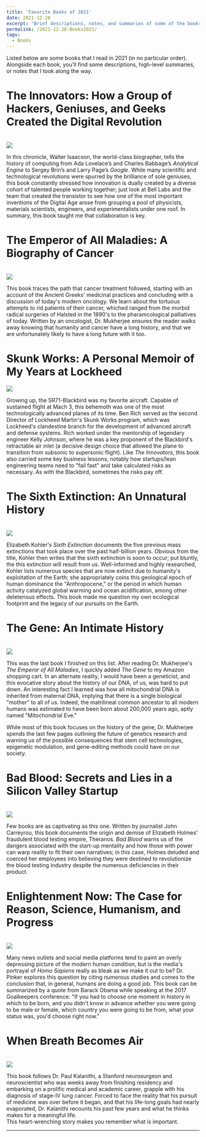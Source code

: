```yaml
---
title: 'Favorite Books of 2021'
date: 2021-12-20
excerpt: "Brief descriptions, notes, and summaries of some of the books I read in 2021"
permalink: /2021-12-20-Books2021/
tags:
  - Books
---
```


Listed below are some books that I read in 2021 (in no particular order). Alongside each book, you'll find some descriptions, 
high-level summaries, or notes that I took along the way. 

The Innovators: How a Group of Hackers, Geniuses, and Geeks Created the Digital Revolution
======
<br/><img src='/images/books/2021-TheInnovators-WalterIssacson.jpg'>

In this chronicle, Walter Isaacson, the world-class biographer, tells the history of computing
 from Ada Lovelace’s and Charles Babbage’s <i>Analytical Engine</i> to Sergey 
Brin’s and Larry Page’s <i>Google</i>. While many scientific and technological revolutions were spurred by
the brilliance of sole geniuses, this book constantly stressed how innovation is dually created by 
a diverse cohort of talented people working together; just look at Bell Labs and the team that created the 
transistor to see how one of the most important inventions of the Digital Age arose from grouping a pool of 
physicists, materials scientists, engineers, and experimentalists under one roof. In summary, this book taught me 
 that collaboration is key. 

The Emperor of All Maladies: A Biography of Cancer
======
<br/><img src='/images/books/2021-EmperorOfAllMaladies-SiddharthaMukherjee.jpg'>

This book traces the path that cancer treatment followed, starting with an account of the Ancient Greeks' medicinal practices 
and concluding with a discussion of today's modern oncology. We learn about the tortuous attempts to rid patients of their cancer, whiched ranged from the morbid radical surgeries of Halsted in the 1890's to the pharamcological 
 palliatives of today. Written by an oncologist, Dr. Mukherjee ensures the reader walks away knowing that humanity and cancer have a long history, and that we are unfortunately likely to have a long 
 future with it too. 

Skunk Works: A Personal Memoir of My Years at Lockheed
======
<img src='/images/books/2021-SkunkWorks-BenRich.jpg'>

Growing up, the SR71-Blackbird was my favorite aircraft. Capable of sustained flight at Mach 3, this behemoth was one of the
most technologically advanced planes of its time. Ben Rich served as the second Director of Lockheed Martin's Skunk Works program, 
which was Lockheed's clandestine branch for the development of advanced aircraft and defense systems. Rich worked under the mentorship 
of legendary engineer Kelly Johnson, where he was a key proponent of the Blackbird's retractable air inlet (a decisive design choice that allowed the plane to 
transition from subsonic to supersonic flight). Like <i>The Innovators</i>, this book also carried some key business lessons, notably how 
startups/lean engineering teams need to "fail fast" and take calculated risks as necessary. As with the Blackbird, sometimes the risks pay off. 

The Sixth Extinction: An Unnatural History
======
<br/><img src='/images/books/2021-SixthExtinction-ElizabethKolbert.jpg'>

Elizabeth Kohler's <i>Sixth Extinction </i> documents the five previous mass extinctions that took place over the past half-billion years. Obvious from the title, Kohler then 
writes that the sixth extinction is soon to occur; put bluntly, the this extinction will result from us. Well-informed and highly researched, Kohler 
lists numerous species that are now extinct due to humanity's exploitation of the Earth; she appropriately coins this geological epoch of human dominance 
the "Anthropocene," or the period in which human activity catalyzed global warming and ocean acidification, among other deleterious effects. This book made me question my own ecological footprint and the legacy 
of our pursuits on the Earth. 

The Gene: An Intimate History
======
<br/><img src='/images/books/2021-TheGene-SiddharthaMukherjee.jpg'>

This was the last book I finished on this list. After reading Dr. Mukherjee's <i>The Emperor of All Maladies</i>, I quickly
added <i>The Gene</i> to my Amazon shopping cart. In an alternate reality, I would have been a geneticist, and this evocative story about
the history of our DNA, of us, was hard to put down. An interesting fact I learned was how all mitochondrial DNA is inherited from maternal DNA, implying that
there is a single biological "mother" to all of us. Indeed, the matrilineal common ancestor to all modern humans was estimated to have been born about 200,000 years ago, aptly named 
"Mitochondrial Eve." 

While most of this book focuses on the history of the gene, Dr. Mukherjee spends the last few pages outlining the future of genetics research and warning 
us of the possible consequences that stem cell technologies, epigenetic modulation, and gene-editing methods could have on our society. 

Bad Blood: Secrets and Lies in a Silicon Valley Startup
======
<br/><img src='/images/books/2021-BadBlood-JohnCarreyrou.jpg'>

Few books are as captivating as this one. Written by journalist John Carreyrou, this book documents the origin and demise of Elizabeth Holmes' fraudulent blood testing empire, Theranos. <i>Bad Blood </i> warns us 
of the dangers associated with the start-up mentality and how those with power can warp reality to fit their own narratives; in this case, Holmes deluded and coerced her employees into believing they were destined to 
revolutionize the blood testing industry despite the numerous deficiencies in their product. 

Enlightenment Now: The Case for Reason, Science, Humanism, and Progress
======
<br/><img src='/images/books/2021-EnlightenmentNow-StevenPinker.png'>

Many news outlets and social media platforms tend to paint an overly depressing picture of the modern human condition, but is the media's portrayal of <i>Homo Sapiens</i> really as 
bleak as we make it out to be? Dr. Pinker explores this question by citing numerous studies and comes to the conclusion that, in general, humans are doing a good job. 
This book can be summarized by a quote from Barack Obama while speaking at the 2017 Goalkeepers conference: "If you had to choose one moment in history in which to be born, and you 
didn't know in advance whether you were going to be male or female, which country you were going to be from, what your status was, you'd choose right now."

When Breath Becomes Air
======
<br/><img src='/images/books/2021-BreathBecomesAir-PaulKalanithi.jpg'>

This book follows Dr. Paul Kalanithi, a Stanford neurosurgeon and neuroscientist who was weeks away from finishing residency and embarking on a prolific medical and academic career, grapple with his diagnosis of stage-IV lung cancer. 
Forced to face the reality that his pursuit of medicine was over before it began, and that his life-long goals had nearly evaporated, Dr. Kalanithi recounts his past few years and what he thinks makes for a meaningful life.  
This heart-wrenching story makes you remember what is important. 

------